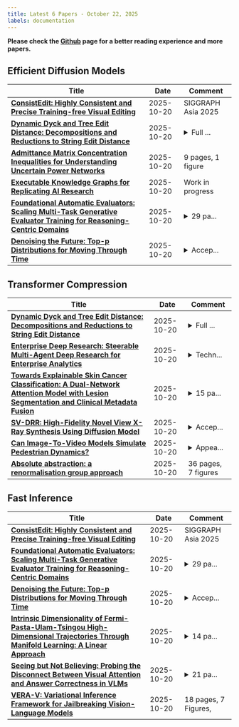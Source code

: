 ```yaml
---
title: Latest 6 Papers - October 22, 2025
labels: documentation
---
```

**Please check the [Github](https://github.com/zezhishao/MTS_Daily_ArXiv) page for a better reading experience and more papers.**

## Efficient Diffusion Models
| **Title** | **Date** | **Comment** |
| --- | --- | --- |
| **[ConsistEdit: Highly Consistent and Precise Training-free Visual Editing](http://arxiv.org/abs/2510.17803v1)** | 2025-10-20 | SIGGRAPH Asia 2025 |
| **[Dynamic Dyck and Tree Edit Distance: Decompositions and Reductions to String Edit Distance](http://arxiv.org/abs/2510.17799v1)** | 2025-10-20 | <details><summary>Full ...</summary><p>Full version of a FOCS 2025 paper</p></details> |
| **[Admittance Matrix Concentration Inequalities for Understanding Uncertain Power Networks](http://arxiv.org/abs/2510.17798v1)** | 2025-10-20 | 9 pages, 1 figure |
| **[Executable Knowledge Graphs for Replicating AI Research](http://arxiv.org/abs/2510.17795v1)** | 2025-10-20 | Work in progress |
| **[Foundational Automatic Evaluators: Scaling Multi-Task Generative Evaluator Training for Reasoning-Centric Domains](http://arxiv.org/abs/2510.17793v1)** | 2025-10-20 | <details><summary>29 pa...</summary><p>29 pages, 9 tables, 6 figures</p></details> |
| **[Denoising the Future: Top-p Distributions for Moving Through Time](http://arxiv.org/abs/2506.07578v2)** | 2025-10-20 | <details><summary>Accep...</summary><p>Accepted at ECSQARU 2025</p></details> |

## Transformer Compression
| **Title** | **Date** | **Comment** |
| --- | --- | --- |
| **[Dynamic Dyck and Tree Edit Distance: Decompositions and Reductions to String Edit Distance](http://arxiv.org/abs/2510.17799v1)** | 2025-10-20 | <details><summary>Full ...</summary><p>Full version of a FOCS 2025 paper</p></details> |
| **[Enterprise Deep Research: Steerable Multi-Agent Deep Research for Enterprise Analytics](http://arxiv.org/abs/2510.17797v1)** | 2025-10-20 | <details><summary>Techn...</summary><p>Technical report; 13 pages plus references and appendices</p></details> |
| **[Towards Explainable Skin Cancer Classification: A Dual-Network Attention Model with Lesion Segmentation and Clinical Metadata Fusion](http://arxiv.org/abs/2510.17773v1)** | 2025-10-20 | <details><summary>15 pa...</summary><p>15 pages, 7 Figures, 3 Tables</p></details> |
| **[SV-DRR: High-Fidelity Novel View X-Ray Synthesis Using Diffusion Model](http://arxiv.org/abs/2507.05148v3)** | 2025-10-20 | <details><summary>Accep...</summary><p>Accepted by MICCAI2025</p></details> |
| **[Can Image-To-Video Models Simulate Pedestrian Dynamics?](http://arxiv.org/abs/2510.17731v1)** | 2025-10-20 | <details><summary>Appea...</summary><p>Appeared in the ICML 2025 Workshop on Building Physically Plausible World Models, July 2025, https://physical-world-modeling.github.io/</p></details> |
| **[Absolute abstraction: a renormalisation group approach](http://arxiv.org/abs/2407.01656v4)** | 2025-10-20 | 36 pages, 7 figures |

## Fast Inference
| **Title** | **Date** | **Comment** |
| --- | --- | --- |
| **[ConsistEdit: Highly Consistent and Precise Training-free Visual Editing](http://arxiv.org/abs/2510.17803v1)** | 2025-10-20 | SIGGRAPH Asia 2025 |
| **[Foundational Automatic Evaluators: Scaling Multi-Task Generative Evaluator Training for Reasoning-Centric Domains](http://arxiv.org/abs/2510.17793v1)** | 2025-10-20 | <details><summary>29 pa...</summary><p>29 pages, 9 tables, 6 figures</p></details> |
| **[Denoising the Future: Top-p Distributions for Moving Through Time](http://arxiv.org/abs/2506.07578v2)** | 2025-10-20 | <details><summary>Accep...</summary><p>Accepted at ECSQARU 2025</p></details> |
| **[Intrinsic Dimensionality of Fermi-Pasta-Ulam-Tsingou High-Dimensional Trajectories Through Manifold Learning: A Linear Approach](http://arxiv.org/abs/2411.02058v3)** | 2025-10-20 | <details><summary>14 pa...</summary><p>14 pages, 15 figures. This version matches the article published in Chaos 35, 103118 (2025)</p></details> |
| **[Seeing but Not Believing: Probing the Disconnect Between Visual Attention and Answer Correctness in VLMs](http://arxiv.org/abs/2510.17771v1)** | 2025-10-20 | <details><summary>21 pa...</summary><p>21 pages, 10 figures, 6 tables</p></details> |
| **[VERA-V: Variational Inference Framework for Jailbreaking Vision-Language Models](http://arxiv.org/abs/2510.17759v1)** | 2025-10-20 | 18 pages, 7 Figures, |

